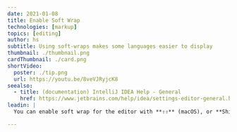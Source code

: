 ```yaml
---
date: 2021-01-08
title: Enable Soft Wrap
technologies: [markup]
topics: [editing]
author: hs
subtitle: Using soft-wraps makes some languages easier to display
thumbnail: ./thumbnail.png
cardThumbnail: ./card.png
shortVideo:
  poster: ./tip.png
  url: https://youtu.be/8veVJRyjcK8
seealso:
  - title: (documentation) IntelliJ IDEA Help - General
    href: https://www.jetbrains.com/help/idea/settings-editor-general.html
leadin: |
  You can enable soft wrap for the editor with **⇧⇧** (macOS), or **Shift+Shift* (Windows/Linux), for the Search Everywhere dialogue, and then typing in _soft wrap_. You can also go to Preferences/Settings > Editor > General to enable Soft Wraps for more file types by default.

---
```

